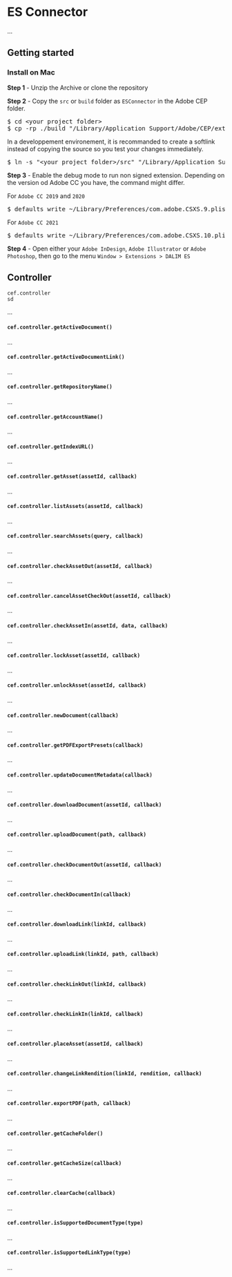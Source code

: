 # ES Connector

...
## Getting started

### Install on Mac

**Step 1** - Unzip the Archive or clone the repository

**Step 2** - Copy the `src` or `build` folder as `ESConnector` in the Adobe CEP folder.
<pre>
$ cd &lt;your project folder&gt;
$ cp -rp ./build "/Library/Application Support/Adobe/CEP/extensions/ESConnector"
</pre>

In a developpement environement, it is recommanded to create a softlink instead of copying the source so you test your changes immediately.
<pre>
$ ln -s "&lt;your project folder&gt;/src" "/Library/Application Support/Adobe/CEP/extensions/ESConnector"
</pre> 

**Step 3** - Enable the debug mode to run non signed extension. Depending on the version od Adobe CC you have, the command might differ.

For `Adobe CC 2019` and `2020`
<pre>
$ defaults write ~/Library/Preferences/com.adobe.CSXS.9.plist PlayerDebugMode 1
</pre>

For `Adobe CC 2021`
<pre>
$ defaults write ~/Library/Preferences/com.adobe.CSXS.10.plist PlayerDebugMode 1
</pre>

**Step 4** - Open either your `Adobe InDesign`, `Adobe Illustrator` or `Adobe Photoshop`, then go to the menu `Window > Extensions > DALIM ES`


## Controller

    cef.controller
	sd
...


#### `cef.controller.getActiveDocument()`
...
#### `cef.controller.getActiveDocumentLink()`
...
#### `cef.controller.getRepositoryName()`
...
#### `cef.controller.getAccountName()`
...
#### `cef.controller.getIndexURL()`
...
#### `cef.controller.getAsset(assetId, callback)`
...
#### `cef.controller.listAssets(assetId, callback)`
...
#### `cef.controller.searchAssets(query, callback)`
...
#### `cef.controller.checkAssetOut(assetId, callback)`
...
#### `cef.controller.cancelAssetCheckOut(assetId, callback)`
...
#### `cef.controller.checkAssetIn(assetId, data, callback)`
...	
#### `cef.controller.lockAsset(assetId, callback)`
...
#### `cef.controller.unlockAsset(assetId, callback)`
...
#### `cef.controller.newDocument(callback)`
...
#### `cef.controller.getPDFExportPresets(callback)`
...
#### `cef.controller.updateDocumentMetadata(callback)`
...
#### `cef.controller.downloadDocument(assetId, callback)`
...
#### `cef.controller.uploadDocument(path, callback)`
...
#### `cef.controller.checkDocumentOut(assetId, callback)`
...
#### `cef.controller.checkDocumentIn(callback)`
...
#### `cef.controller.downloadLink(linkId, callback)`
...
#### `cef.controller.uploadLink(linkId, path, callback)`
...
#### `cef.controller.checkLinkOut(linkId, callback)`
...
#### `cef.controller.checkLinkIn(linkId, callback)`
...	
#### `cef.controller.placeAsset(assetId, callback)`
...
#### `cef.controller.changeLinkRendition(linkId, rendition, callback)`
...
#### `cef.controller.exportPDF(path, callback)`
...
#### `cef.controller.getCacheFolder()`
...
#### `cef.controller.getCacheSize(callback)`
...
#### `cef.controller.clearCache(callback)`
...
#### `cef.controller.isSupportedDocumentType(type)`
...
#### `cef.controller.isSupportedLinkType(type)`
...